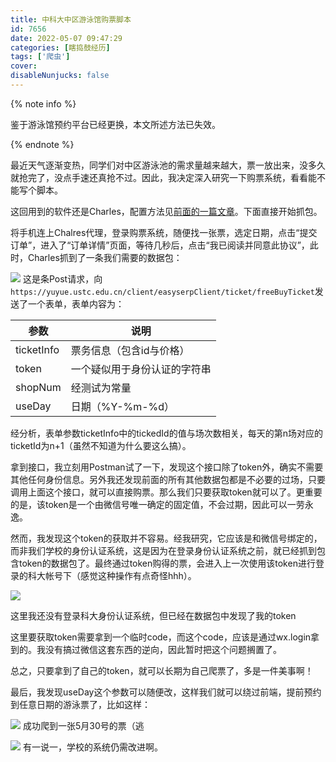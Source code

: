 ```yaml
---
title: 中科大中区游泳馆购票脚本
id: 7656
date: 2022-05-07 09:47:29
categories: [瞎捣鼓经历]
tags: ['爬虫']
cover:
disableNunjucks: false
---
```


{% note info %}

鉴于游泳馆预约平台已经更换，本文所述方法已失效。

{% endnote %}


最近天气逐渐变热，同学们对中区游泳池的需求量越来越大，票一放出来，没多久就抢完了，没点手速还真抢不过。因此，我决定深入研究一下购票系统，看看能不能写个脚本。

这回用到的软件还是Charles，配置方法见[前面的一篇文章](/blog/6435/)。下面直接开始抓包。


将手机连上Chalres代理，登录购票系统，随便找一张票，选定日期，点击“提交订单”，进入了“订单详情”页面，等待几秒后，点击“我已阅读并同意此协议”，此时，Charles抓到了一条我们需要的数据包：

![](https://fastly.jsdelivr.net/gh/windshadow233/BlogStorage@files/png/07f9ade0c782d4962d035783ca7058ef.png)
这是条Post请求，向`https://yuyue.ustc.edu.cn/client/easyserpClient/ticket/freeBuyTicket`发送了一个表单，表单内容为：


| 参数 | 说明 |
| --- | --- |
| ticketInfo | 票务信息（包含id与价格） |
| token | 一个疑似用于身份认证的字符串 |
| shopNum | 经测试为常量 |
| useDay | 日期（%Y-%m-%d） |

经分析，表单参数ticketInfo中的tickedId的值与场次数相关，每天的第n场对应的ticketId为n+1（虽然不知道为什么要这么搞）。


拿到接口，我立刻用Postman试了一下，发现这个接口除了token外，确实不需要其他任何身份信息。另外我还发现前面的所有其他数据包都是不必要的过场，只要调用上面这个接口，就可以直接购票。那么我们只要获取token就可以了。更重要的是，该token是一个由微信号唯一确定的固定值，不会过期，因此可以一劳永逸。


然而，我发现这个token的获取并不容易。经我研究，它应该是和微信号绑定的，而非我们学校的身份认证系统，这是因为在登录身份认证系统之前，就已经抓到包含token的数据包了。最终通过token购得的票，会进入上一次使用该token进行登录的科大帐号下（感觉这种操作有点奇怪hhh）。

![](https://fastly.jsdelivr.net/gh/windshadow233/BlogStorage@files/png/06ceb8f7f147e88c152e465f03b01da4.png)

这里我还没有登录科大身份认证系统，但已经在数据包中发现了我的token


这里要获取token需要拿到一个临时code，而这个code，应该是通过wx.login拿到的。我没有搞过微信这套东西的逆向，因此暂时把这个问题搁置了。


总之，只要拿到了自己的token，就可以长期为自己爬票了，多是一件美事啊！


最后，我发现useDay这个参数可以随便改，这样我们就可以绕过前端，提前预约到任意日期的游泳票了，比如这样：

![](https://fastly.jsdelivr.net/gh/windshadow233/BlogStorage@files/png/54ad01093d2d346d28d1792810769b43.png)
成功爬到一张5月30号的票（逃

![](https://fastly.jsdelivr.net/gh/windshadow233/BlogStorage@files/png/bc135bd24b2443efe06d78f0d7f8c232.png)
有一说一，学校的系统仍需改进啊。
